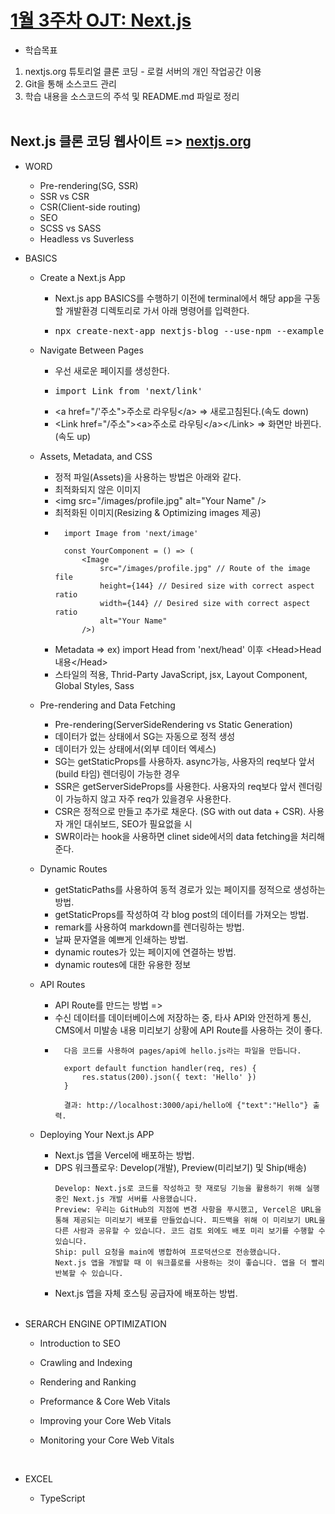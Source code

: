 # [1월 3주차 OJT: Next.js](https://github.com/MinHyeok-lee1/MK_OJT/tree/master/nextjs-dir)
* 학습목표
1) nextjs.org 튜토리얼 클론 코딩 - 로컬 서버의 개인 작업공간 이용<br>
2) Git을 통해 소스코드 관리<br>
3) 학습 내용을 소스코드의 주석 및 README.md 파일로 정리<br><br>

## Next.js 클론 코딩 웹사이트 => [nextjs.org](https://nextjs.org/learn)

* WORD
    - Pre-rendering(SG, SSR)
    - SSR vs CSR
    - CSR(Client-side routing)
    - SEO
    - SCSS vs SASS
    - Headless vs Suverless<br>

* BASICS
    - Create a Next.js App
        + Next.js app BASICS를 수행하기 이전에 terminal에서 해당 app을 구동할 개발환경 디렉토리로 가서 아래 명령어를 입력한다.
        + <pre>npx create-next-app nextjs-blog --use-npm --example "https://github.com/vercel/next-learn/tree/master/basics/learn-starter"</pre>

    - Navigate Between Pages
        + 우선 새로운 페이지를 생성한다.
        + <pre>import Link from 'next/link'</pre>
        + \<a href="/'주소">주소로 라우팅\</a> => 새로고침된다.(속도 down)
        + \<Link href="/주소">\<a>주소로 라우팅\</a>\</Link> => 화면만 바뀐다. (속도 up)

    - Assets, Metadata, and CSS
        + 정적 파일(Assets)을 사용하는 방법은 아래와 같다.
        + 최적화되지 않은 이미지
        + \<img src="/images/profile.jpg" alt="Your Name" />
        + 최적화된 이미지(Resizing & Optimizing images 제공)
        + ```
            import Image from 'next/image'
            
            const YourComponent = () => ( 
                <Image 
                    src="/images/profile.jpg" // Route of the image file
                    height={144} // Desired size with correct aspect ratio           
                    width={144} // Desired size with correct aspect ratio
                    alt="Your Name"
                />)

        + Metadata => ex) import Head from 'next/head' 이후 \<Head>Head 내용\</Head>
        + 스타일의 적용, Thrid-Party JavaScript, jsx, Layout Component, Global Styles, Sass

    - Pre-rendering and Data Fetching
        + Pre-rendering(ServerSideRendering vs Static Generation)
        + 데이터가 없는 상태에서 SG는 자동으로 정적 생성
        + 데이터가 있는 상태에서(외부 데이터 엑세스) 
        + SG는 getStaticProps를 사용하자. async가능, 사용자의 req보다 앞서(build 타임) 렌더링이 가능한 경우
        + SSR은 getServerSideProps를 사용한다. 사용자의 req보다 앞서 렌더링이 가능하지 않고 자주 req가 있을경우 사용한다.
        + CSR은 정적으로 만들고 추가로 채운다. (SG with out data + CSR). 사용자 개인 대쉬보드, SEO가 필요없을 시
        + SWR이라는 hook을 사용하면 clinet side에서의 data fetching을 처리해준다.

    - Dynamic Routes
        + getStaticPaths를 사용하여 동적 경로가 있는 페이지를 정적으로 생성하는 방법.
        + getStaticProps를 작성하여 각 blog post의 데이터를 가져오는 방법.
        + remark를 사용하여 markdown를 렌더링하는 방법.
        + 날짜 문자열을 예쁘게 인쇄하는 방법.
        + dynamic routes가 있는 페이지에 연결하는 방법.
        + dynamic routes에 대한 유용한 정보

    - API Routes
        + API Route를 만드는 방법 => 
        + 수신 데이터를 데이터베이스에 저장하는 중, 타사 API와 안전하게 통신, CMS에서 미발송 내용 미리보기 상황에 API Route를 사용하는 것이 좋다.
        + ```
            다음 코드를 사용하여 pages/api에 hello.js라는 파일을 만듭니다.

            export default function handler(req, res) {
                res.status(200).json({ text: 'Hello' })
            }

            결과: http://localhost:3000/api/hello에 {"text":"Hello"} 출력.

    - Deploying Your Next.js APP
        + Next.js 앱을 Vercel에 배포하는 방법.
        + DPS 워크플로우: Develop(개발), Preview(미리보기) 및 Ship(배송)
            ```
            Develop: Next.js로 코드를 작성하고 핫 재로딩 기능을 활용하기 위해 실행 중인 Next.js 개발 서버를 사용했습니다.
            Preview: 우리는 GitHub의 지점에 변경 사항을 푸시했고, Vercel은 URL을 통해 제공되는 미리보기 배포를 만들었습니다. 피드백을 위해 이 미리보기 URL을 다른 사람과 공유할 수 있습니다. 코드 검토 외에도 배포 미리 보기를 수행할 수 있습니다.
            Ship: pull 요청을 main에 병합하여 프로덕션으로 전송했습니다.
            Next.js 앱을 개발할 때 이 워크플로를 사용하는 것이 좋습니다. 앱을 더 빨리 반복할 수 있습니다.
        + Next.js 앱을 자체 호스팅 공급자에 배포하는 방법.
    <br>
    
* SERARCH ENGINE OPTIMIZATION
    - Introduction to SEO

    - Crawling and Indexing

    - Rendering and Ranking

    - Preformance & Core Web Vitals

    - Improving your Core Web Vitals

    - Monitoring your Core Web Vitals
    <br>

* EXCEL
    - TypeScript
    <br>

